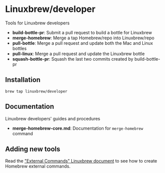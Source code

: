 # Linuxbrew/developer

Tools for Linuxbrew developers

+ **build-bottle-pr**: Submit a pull request to build a bottle for Linuxbrew
+ **merge-homebrew**: Merge a tap Homebrew/repo into Linuxbrew/repo
+ **pull-bottle**: Merge a pull request and update both the Mac and Linux bottles
+ **pull-linux**: Merge a pull request and update the Linuxbrew bottle
+ **squash-bottle-pr**: Squash the last two commits created by build-bottle-pr

## Installation

```
brew tap linuxbrew/developer
```

## Documentation

Linuxbrew developers' guides and procedures

+ **merge-homebrew-core.md**: Documentation for `merge-homebrew` command

## Adding new tools

Read the ["External Commands" Linuxbrew document](https://github.com/Linuxbrew/brew/blob/master/docs/External-Commands.md) to see how to create Homebrew external commands.

